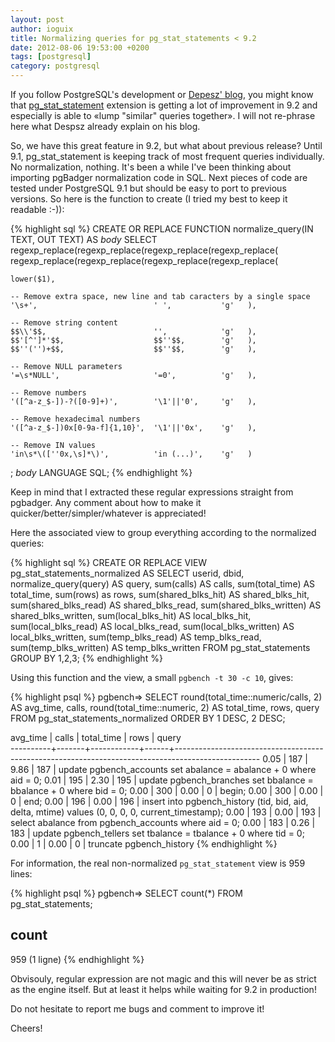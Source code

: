 ```yaml
---
layout: post
author: ioguix
title: Normalizing queries for pg_stat_statements < 9.2
date: 2012-08-06 19:53:00 +0200
tags: [postgresql]
category: postgresql
---
```


If you follow PostgreSQL's development or
[Depesz' blog](http://www.depesz.com/2012/03/30/waiting-for-9-2-pg_stat_statements-improvements/),
you might know that
[pg_stat_statement](http://www.postgresql.org/docs/9.1/static/pgstatstatements.html)
extension is getting a lot of improvement in 9.2 and especially is able to
«lump "similar" queries together».  I will not re-phrase here what Despsz
already explain on his blog.

So, we have this great feature in 9.2, but what about previous release?  Until
9.1, pg_stat_statement is keeping track of most frequent queries individually.
No normalization, nothing.  It's been a while I've been thinking about
importing pgBadger normalization code in SQL.  Next pieces of code are tested
under PostgreSQL 9.1 but should be easy to port to previous versions.  So here
is the function to create (I tried my best to keep it readable :-)):

{% highlight sql %}
CREATE OR REPLACE FUNCTION normalize_query(IN TEXT, OUT TEXT) AS $body$
  SELECT
    regexp_replace(regexp_replace(regexp_replace(regexp_replace(
    regexp_replace(regexp_replace(regexp_replace(regexp_replace(

    lower($1),
    
    -- Remove extra space, new line and tab caracters by a single space
    '\s+',                          ' ',           'g'   ),

    -- Remove string content                       
    $$\\'$$,                        '',            'g'   ),
    $$'[^']*'$$,                    $$''$$,        'g'   ),
    $$''('')+$$,                    $$''$$,        'g'   ),

    -- Remove NULL parameters                      
    '=\s*NULL',                     '=0',          'g'   ),

    -- Remove numbers                              
    '([^a-z_$-])-?([0-9]+)',        '\1'||'0',     'g'   ),

    -- Remove hexadecimal numbers                  
    '([^a-z_$-])0x[0-9a-f]{1,10}',  '\1'||'0x',    'g'   ),

    -- Remove IN values                            
    'in\s*\([''0x,\s]*\)',          'in (...)',    'g'   )
  ;
$body$
LANGUAGE SQL;
{% endhighlight %}

Keep in mind that I extracted these regular expressions straight from pgbadger.
Any comment about how to make it quicker/better/simpler/whatever is
appreciated!

Here the associated view to group everything according to the normalized
queries:

{% highlight sql %}
CREATE OR REPLACE VIEW pg_stat_statements_normalized AS
SELECT userid, dbid, normalize_query(query) AS query, sum(calls) AS calls,
  sum(total_time) AS total_time, sum(rows) as rows,
  sum(shared_blks_hit) AS shared_blks_hit,
  sum(shared_blks_read) AS shared_blks_read,
  sum(shared_blks_written) AS shared_blks_written,
  sum(local_blks_hit) AS local_blks_hit,
  sum(local_blks_read) AS local_blks_read,
  sum(local_blks_written) AS local_blks_written, 
  sum(temp_blks_read) AS temp_blks_read,
  sum(temp_blks_written) AS temp_blks_written
FROM pg_stat_statements
GROUP BY 1,2,3;
{% endhighlight %}

Using this function and the view, a small `pgbench -t 30 -c 10`, gives:

{% highlight psql %}
pgbench=> SELECT round(total_time::numeric/calls, 2) AS avg_time, calls, 
  round(total_time::numeric, 2) AS total_time, rows, query 
FROM pg_stat_statements_normalized 
ORDER BY 1 DESC, 2 DESC;

 avg_time | calls | total_time | rows |                                               query                                               
----------+-------+------------+------+---------------------------------------------------------------------------------------------------
     0.05 |   187 |       9.86 |  187 | update pgbench_accounts set abalance = abalance + 0 where aid = 0;
     0.01 |   195 |       2.30 |  195 | update pgbench_branches set bbalance = bbalance + 0 where bid = 0;
     0.00 |   300 |       0.00 |    0 | begin;
     0.00 |   300 |       0.00 |    0 | end;
     0.00 |   196 |       0.00 |  196 | insert into pgbench_history (tid, bid, aid, delta, mtime) values (0, 0, 0, 0, current_timestamp);
     0.00 |   193 |       0.00 |  193 | select abalance from pgbench_accounts where aid = 0;
     0.00 |   183 |       0.26 |  183 | update pgbench_tellers set tbalance = tbalance + 0 where tid = 0;
     0.00 |     1 |       0.00 |    0 | truncate pgbench_history
{% endhighlight %}

For information, the real non-normalized `pg_stat_statement` view is 959 lines:

{% highlight psql %}
pgbench=> SELECT count(*) FROM pg_stat_statements;

 count 
-------
   959
(1 ligne)
{% endhighlight %}

Obvisouly, regular expression are not magic and this will never be as strict as
the engine itself. But at least it helps while waiting for 9.2 in production!

Do not hesitate to report me bugs and comment to improve it!

Cheers!

